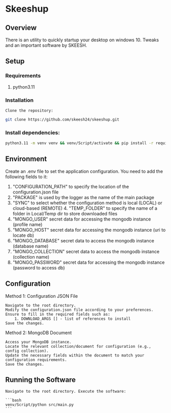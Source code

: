 # Skeeshup

## Overview

There is an utility to quickly startup your desktop on windows 10.
Tweaks and an important software by SKEESH.

## Setup

### Requirements

1. python3.11

### Installation

    Clone the repository:

```bash
git clone https://github.com/skeesh24/skeeshup.git
```

### Install dependencies:

```bash
python3.11 -m venv venv && venv/Script/activate && pip install -r requirements.txt
```

## Environment

Create an .env file to set the application configuration. You need to add the following fields to it:

1. "CONFIGURATION_PATH" to specify the location of the configuration.json file
2. "PACKAGE" is used by the logger as the name of the main package
3. "SYNC" to select whether the configuration method is local (LOCAL) or cloud-based (REMOTE) 4. "TEMP_FOLDER" to specify the name of a folder in Local/Temp dir to store downloaded files
4. "MONGO_USER" secret data for accessing the mongodb instance (profile name)
5. "MONGO_HOST" secret data for accessing the mongodb instance (uri to locate db)
6. "MONGO_DATABASE" secret data to access the mongodb instance (database name)
7. "MONGO_COLLECTION" secret data to access the mongodb instance (collection name)
8. "MONGO_PASSWORD" secret data for accessing the mongodb instance (password to access db)

## Configuration

Method 1: Configuration JSON File

    Navigate to the root directory.
    Modify the configuration.json file according to your preferences. Ensure to fill in the required fields such as:
        1. DOWNLOAD_ARGS [] - list of references to install
    Save the changes.

Method 2: MongoDB Document

    Access your MongoDB instance.
    Locate the relevant collection/document for configuration (e.g., config collection).
    Update the necessary fields within the document to match your configuration requirements.
    Save the changes.

## Running the Software

    Navigate to the root directory. Execute the software:

    ```bash
    venv/Script/python src/main.py
    ```
